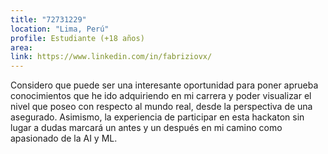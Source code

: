 ```yaml
---
title: "72731229"
location: "Lima, Perú"
profile: Estudiante (+18 años)
area: 
link: https://www.linkedin.com/in/fabriziovx/
---
```


Considero que puede ser una interesante oportunidad para poner aprueba conocimientos que he ido adquiriendo en mi carrera y poder visualizar el nivel que poseo con respecto al mundo real, desde la perspectiva de una asegurado. Asimismo, la experiencia de participar en esta hackaton sin lugar a dudas marcará un antes y un después en mi camino como apasionado de la AI y ML.